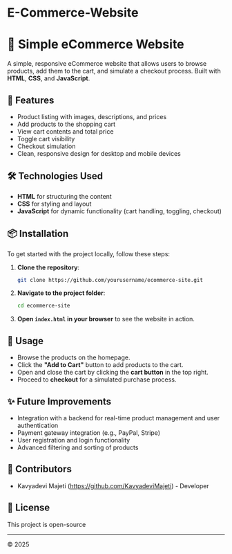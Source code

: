 # E-Commerce-Website
# 🛒 Simple eCommerce Website

A simple, responsive eCommerce website that allows users to browse products, add them to the cart, and simulate a checkout process. Built with **HTML**, **CSS**, and **JavaScript**.

## 🚀 Features
- Product listing with images, descriptions, and prices
- Add products to the shopping cart
- View cart contents and total price
- Toggle cart visibility
- Checkout simulation
- Clean, responsive design for desktop and mobile devices

## 🛠️ Technologies Used
- **HTML** for structuring the content
- **CSS** for styling and layout
- **JavaScript** for dynamic functionality (cart handling, toggling, checkout)

## 📦 Installation
To get started with the project locally, follow these steps:

1. **Clone the repository**:
    ```bash
    git clone https://github.com/yourusername/ecommerce-site.git
    ```
2. **Navigate to the project folder**:
    ```bash
    cd ecommerce-site
    ```
3. **Open `index.html` in your browser** to see the website in action.

## 📱 Usage
- Browse the products on the homepage.
- Click the **"Add to Cart"** button to add products to the cart.
- Open and close the cart by clicking the **cart button** in the top right.
- Proceed to **checkout** for a simulated purchase process.

## ✨ Future Improvements
- Integration with a backend for real-time product management and user authentication
- Payment gateway integration (e.g., PayPal, Stripe)
- User registration and login functionality
- Advanced filtering and sorting of products

## 👥 Contributors
- Kavyadevi Majeti (https://github.com/KavyadeviMajeti) - Developer

## 📄 License
This project is open-source 


---
© 2025
